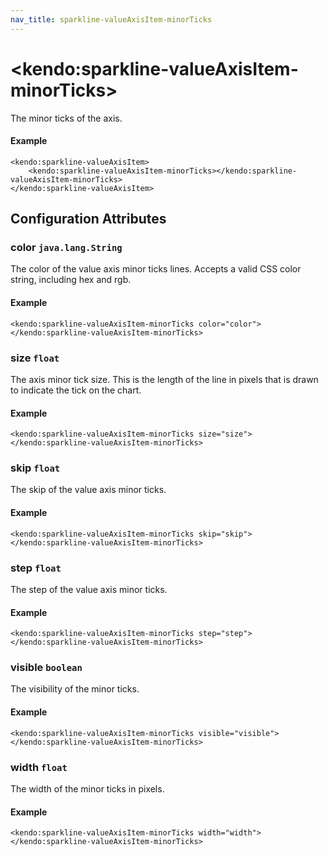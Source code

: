 ```yaml
---
nav_title: sparkline-valueAxisItem-minorTicks
---
```


# \<kendo:sparkline-valueAxisItem-minorTicks\>

The minor ticks of the axis.

#### Example
    <kendo:sparkline-valueAxisItem>
        <kendo:sparkline-valueAxisItem-minorTicks></kendo:sparkline-valueAxisItem-minorTicks>
    </kendo:sparkline-valueAxisItem>

## Configuration Attributes

### color `java.lang.String`

The color of the value axis minor ticks lines. Accepts a valid CSS color string, including hex and rgb.

#### Example
    <kendo:sparkline-valueAxisItem-minorTicks color="color">
    </kendo:sparkline-valueAxisItem-minorTicks>

### size `float`

The axis minor tick size. This is the length of the line in pixels that is drawn to indicate the tick on the chart.

#### Example
    <kendo:sparkline-valueAxisItem-minorTicks size="size">
    </kendo:sparkline-valueAxisItem-minorTicks>

### skip `float`

The skip of the value axis minor ticks.

#### Example
    <kendo:sparkline-valueAxisItem-minorTicks skip="skip">
    </kendo:sparkline-valueAxisItem-minorTicks>

### step `float`

The step of the value axis minor ticks.

#### Example
    <kendo:sparkline-valueAxisItem-minorTicks step="step">
    </kendo:sparkline-valueAxisItem-minorTicks>

### visible `boolean`

The visibility of the minor ticks.

#### Example
    <kendo:sparkline-valueAxisItem-minorTicks visible="visible">
    </kendo:sparkline-valueAxisItem-minorTicks>

### width `float`

The width of the minor ticks in pixels.

#### Example
    <kendo:sparkline-valueAxisItem-minorTicks width="width">
    </kendo:sparkline-valueAxisItem-minorTicks>


